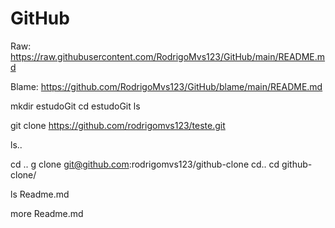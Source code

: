 # GitHub


Raw: https://raw.githubusercontent.com/RodrigoMvs123/GitHub/main/README.md

Blame: https://github.com/RodrigoMvs123/GitHub/blame/main/README.md





mkdir estudoGit
cd estudoGit
ls

git clone https://github.com/rodrigomvs123/teste.git

ls..


cd ..
g clone git@github.com:rodrigomvs123/github-clone 
cd..
cd github-clone/

ls
Readme.md

more Readme.md


